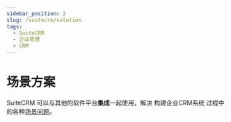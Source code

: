 ```yaml
---
sidebar_position: 2
slug: /suitecrm/solution
tags:
  - SuiteCRM
  - 企业管理
  - CRM
---
```


# 场景方案

SuiteCRM 可以与其他的软件平台**集成**一起使用，解决 构建企业CRM系统 过程中的各种[场景问题](#)。

